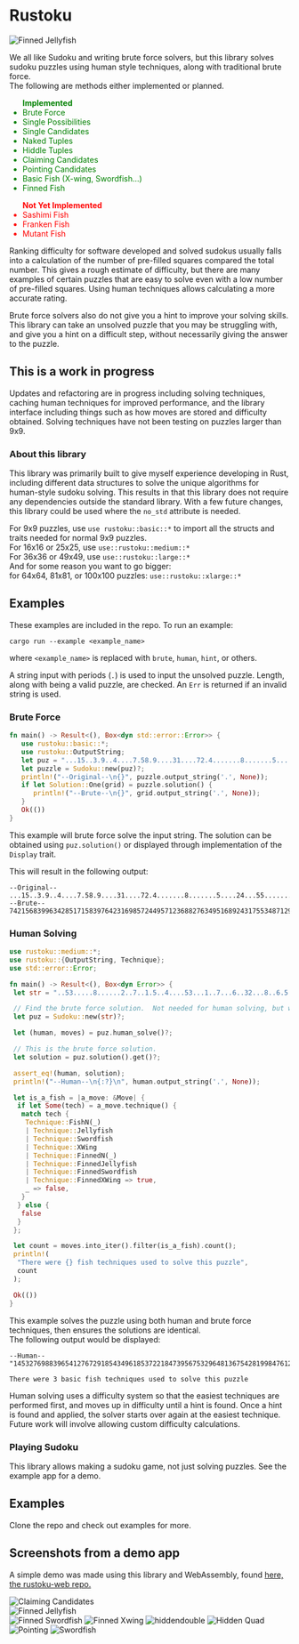 # Rustoku

![Finned Jellyfish](https://github.com/timlikestacos/rustoku-web/blob/main/screenshots/finned_jelly.png?raw=true)  

We all like Sudoku and writing brute force solvers, but this library solves sudoku puzzles using human style techniques,
along with traditional brute force.  
The following are methods either implemented or planned.  

<ul style="color:green"> <b>Implemented</b>
<li > Brute Force
<li> Single Possibilities
<li> Single Candidates
<li> Naked Tuples</li>
<li> Hiddle Tuples</li>
<li> Claiming Candidates</li>
<li> Pointing Candidates</li>
<li> Basic Fish (X-wing, Swordfish...)</li>
<li> Finned Fish</li>
</ul>
<ul style="color:red"> <b>Not Yet Implemented</b>

<li> Sashimi Fish</li>
<li> Franken Fish</li>
<li> Mutant Fish</li>
</ul>
  
Ranking difficulty for software developed and solved sudokus usually falls into a calculation of the number of 
pre-filled squares compared the total number. This gives a rough estimate of difficulty, but there are many examples of 
certain puzzles that are easy to solve even with a low number of pre-filled squares.  Using human techniques allows
calculating a more accurate rating.

Brute force solvers also do not give you a hint to improve your solving skills.  This library
can take an unsolved puzzle that you may be struggling with, and give you a hint on a difficult
step, without necessarily giving the answer to the puzzle.


## This is a work in progress
Updates and refactoring are in progress including solving techniques, caching human techniques for improved
performance, and the library interface including things such as how moves are stored and difficulty obtained.
Solving techniques have not been testing on puzzles larger than 9x9.

### About this library
This library was primarily built to give myself experience developing in Rust, including different data structures
 to solve the unique algorithms for human-style sudoku solving.  This results in that this library does not
require any dependencies outside the standard library. With a few future changes, this library could be used where
the `no_std` attribute is needed.  

For 9x9 puzzles, use `use rustoku::basic::*` to import all the structs and traits needed for normal 9x9 puzzles.  
For 16x16 or 25x25, use `use::rustoku::medium::*`  
For 36x36 or 49x49, use `use::rustoku::large::*`  
And for some reason you want to go bigger:  
for 64x64, 81x81, or 100x100 puzzles: `use::rustoku::xlarge::*`  

## Examples
These examples are included in the repo.  To run an example:
```cargo
cargo run --example <example_name>
```
where `<example_name>` is replaced with `brute`, `human`, `hint`, or others.

A string input with periods (`.`) is used to input the unsolved puzzle.  Length, along with being a valid puzzle,
are checked.  An `Err` is returned if an invalid string is used.

### Brute Force

```rust
fn main() -> Result<(), Box<dyn std::error::Error>> {
   use rustoku::basic::*;
   use rustoku::OutputString;
   let puz = "...15..3.9..4....7.58.9....31....72.4.......8.......5....24...55.......6.71..9...";
   let puzzle = Sudoku::new(puz)?;
   println!("--Original--\n{}", puzzle.output_string('.', None));
   if let Solution::One(grid) = puzzle.solution() {
      println!("--Brute--\n{}", grid.output_string('.', None));      
   }
   Ok(())
}
```

This example will brute force solve the input string.  The solution can be obtained using `puz.solution()` or displayed
through implementation of the `Display` trait.

This will result in the following output:
```
--Original--
...15..3.9..4....7.58.9....31....72.4.......8.......5....24...55.......6.71..9...
--Brute--
742156839963428517158397642316985724495712368827634951689243175534871296271569483

```

### Human Solving

```rust
use rustoku::medium::*;
use rustoku::{OutputString, Technique};
use std::error::Error;

fn main() -> Result<(), Box<dyn Error>> {
 let str = "..53.....8......2..7..1.5..4....53...1..7...6..32...8..6.5....9..4....3......97..";

 // Find the brute force solution.  Not needed for human solving, but will verify that solutions match
 let puz = Sudoku::new(str)?;

 let (human, moves) = puz.human_solve()?;

 // This is the brute force solution.
 let solution = puz.solution().get()?;

 assert_eq!(human, solution);
 println!("--Human--\n{:?}\n", human.output_string('.', None));

 let is_a_fish = |a_move: &Move| {
  if let Some(tech) = a_move.technique() {
   match tech {
    Technique::FishN(_)
    | Technique::Jellyfish
    | Technique::Swordfish
    | Technique::XWing
    | Technique::FinnedN(_)
    | Technique::FinnedJellyfish
    | Technique::FinnedSwordfish
    | Technique::FinnedXWing => true,
    _ => false,
   }
  } else {
   false
  }
 };

 let count = moves.into_iter().filter(is_a_fish).count();
 println!(
  "There were {} fish techniques used to solve this puzzle",
  count
 );

 Ok(())
}

```

This example solves the puzzle using both human and brute force techniques, then ensures the solutions 
are identical.  
The following output would be displayed:
```
--Human--
"145327698839654127672918543496185372218473956753296481367542819984761235521839764"

There were 3 basic fish techniques used to solve this puzzle

```


Human solving uses a difficulty system so that the easiest techniques are performed first, and moves up in difficulty until a hint is found.
Once a hint is found and applied, the solver starts over again at the easiest technique. Future work will involve allowing custom difficulty calculations.

### Playing Sudoku

This library allows making a sudoku game, not just solving puzzles.  See the example app for a demo.


## Examples
Clone the repo and check out examples for more.



## Screenshots from a demo app
A simple demo was made using this library and WebAssembly, found <a href="https://github.com/timlikestacos/rustoku-web">here, the rustoku-web repo.</a> 

![Claiming Candidates](https://github.com/TimLikesTacos/Rustoku-web/blob/main/screenshots/claiming.png?raw=true)  
![Finned Jellyfish](https://github.com/timlikestacos/rustoku-web/blob/main/screenshots/finned_jelly.png?raw=true)  
![Finned Swordfish](https://github.com/timlikestacos/rustoku-web/blob/main/screenshots/finnedswordfish.png?raw=true)
![Finned Xwing](https://github.com/timlikestacos/rustoku-web/blob/main/screenshots/finnedxwing.png?raw=true)
![hiddendouble](https://github.com/timlikestacos/rustoku-web/blob/main/screenshots/hiddendouble.png?raw=true)
![Hidden Quad](https://github.com/timlikestacos/rustoku-web/blob/main/screenshots/hiddenquad.png?raw=true)
![Pointing](https://github.com/timlikestacos/rustoku-web/blob/main/screenshots/pointing.png?raw=true)
![Swordfish](https://github.com/timlikestacos/rustoku-web/blob/main/screenshots/swordfish.png?raw=true)
